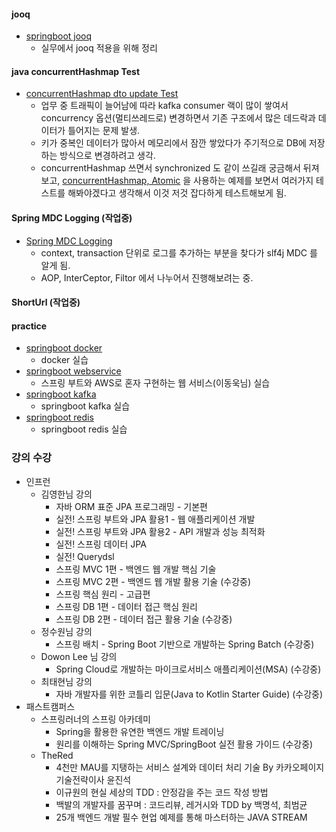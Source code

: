 #### jooq
* [springboot jooq](https://github.com/ingduk2/springboot-jooq-practice)
  * 실무에서 jooq 적용을 위해 정리  

#### java concurrentHashmap Test
* [concurrentHashmap dto update Test](https://github.com/ingduk2/java-concurrenthashmap-test)
  * 업무 중 트래픽이 늘어남에 따라 kafka consumer 랙이 많이 쌓여서 concurrency 옵션(멀티쓰레드로) 변경하면서 기존 구조에서 많은 데드락과 데이터가 틀어지는 문제 발생.
  * 키가 중복인 데이터가 많아서 메모리에서 잠깐 쌓았다가 주기적으로 DB에 저장하는 방식으로 변경하려고 생각.
  * concurrentHashmap 쓰면서 synchronized 도 같이 쓰길래 궁금해서 뒤져보고, [concurrentHashmap, Atomic](http://blog.breakingthat.com/2019/04/04/java-collection-map-concurrenthashmap/) 을 사용하는 예제를 보면서 여러가지 테스트를 해봐야겠다고 생각해서 이것 저것 잡다하게 테스트해보게 됨.

#### Spring MDC Logging (작업중)
* [Spring MDC Logging](https://github.com/ingduk2/springboot-aop-mdc-logging)
  * context, transaction 단위로 로그를 추가하는 부분을 찾다가 slf4j MDC 를 알게 됨.
  * AOP, InterCeptor, Filtor 에서 나누어서 진행해보려는 중. 

#### ShortUrl (작업중)

#### practice
* [springboot docker](https://github.com/ingduk2/springboot-docker-jenkins)
  * docker 실습
* [springboot webservice](https://github.com/ingduk2/springboot-webservice)
  * 스프링 부트와 AWS로 혼자 구현하는 웹 서비스(이동욱님) 실습
* [springboot kafka](https://github.com/ingduk2/springboot-kafka)
  * springboot kafka 실습
* [springboot redis](https://github.com/ingduk2/springboot-redis)
  * springboot redis 실습

### 강의 수강
* 인프런
  * 김영한님 강의
    * 자바 ORM 표준 JPA 프로그래밍 - 기본편
    * 실전! 스프링 부트와 JPA 활용1 - 웹 애플리케이션 개발
    * 실전! 스프링 부트와 JPA 활용2 - API 개발과 성능 최적화
    * 실전! 스프링 데이터 JPA
    * 실전! Querydsl
    * 스프링 MVC 1편 - 백엔드 웹 개발 핵심 기술
    * 스프링 MVC 2편 - 백엔드 웹 개발 활용 기술 (수강중)
    * 스프링 핵심 원리 - 고급편
    * 스프링 DB 1편 - 데이터 접근 핵심 원리
    * 스프링 DB 2편 - 데이터 접근 활용 기술 (수강중)
  * 정수원님 강의
    * 스프링 배치 - Spring Boot 기반으로 개발하는 Spring Batch (수강중)
  * Dowon Lee 님 강의
    * Spring Cloud로 개발하는 마이크로서비스 애플리케이션(MSA) (수강중)
  * 최태현님 강의
    * 자바 개발자를 위한 코틀리 입문(Java to Kotlin Starter Guide) (수강중)  
* 패스트캠퍼스
  * 스프링러너의 스프링 아카데미
    * Spring을 활용한 유연한 백엔드 개발 트레이닝
    * 원리를 이해하는 Spring MVC/SpringBoot 실전 활용 가이드 (수강중)
  * TheRed
    * 4천만 MAU를 지탱하는 서비스 설계와 데이터 처리 기술 By 카카오페이지 기술전략이사 윤진석
    * 이규원의 현실 세상의 TDD : 안정감을 주는 코드 작성 방법  
    * 백발의 개발자를 꿈꾸며 : 코드리뷰, 레거시와 TDD by 백명석, 최범균
    * 25개 백엔드 개발 필수 현업 예제를 통해 마스터하는 JAVA STREAM
